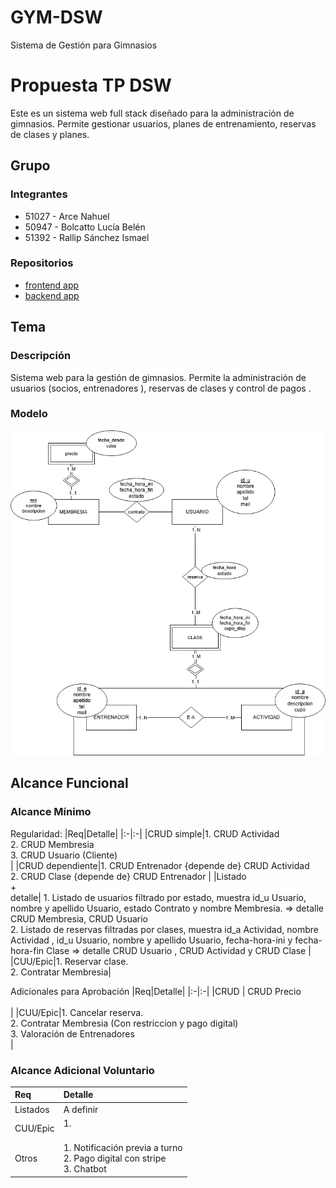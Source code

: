 # GYM-DSW
 Sistema de Gestión para Gimnasios 
# Propuesta TP DSW
Este es un sistema web full stack diseñado para la administración de gimnasios. Permite gestionar usuarios, planes de entrenamiento, reservas de clases y planes. 
## Grupo
### Integrantes
* 51027 - Arce Nahuel
* 50947 - Bolcatto Lucía Belén
* 51392 - Rallip Sánchez Ismael
  
### Repositorios
* [frontend app](https://github.com/luciabolcatto/frontendAppGym.git)
* [backend app](https://github.com/luciabolcatto/backendAppGym.git)


## Tema
### Descripción
Sistema web para la gestión de gimnasios. Permite la administración de usuarios (socios, entrenadores ), reservas de clases y control de pagos .

### Modelo
![imagen del modelo](Imag/GYM.png)



## Alcance Funcional 

### Alcance Mínimo



Regularidad:
|Req|Detalle|
|:-|:-|
|CRUD simple|1. CRUD Actividad <br>2. CRUD Membresia <br>3. CRUD Usuario (Cliente) <br>|
|CRUD dependiente|1. CRUD Entrenador {depende de} CRUD Actividad <br>2. CRUD Clase {depende de} CRUD Entrenador |
|Listado<br>+<br>detalle| 1. Listado de usuarios filtrado por estado, muestra id_u Usuario, nombre y apellido Usuario, estado Contrato y nombre Membresia. => detalle CRUD Membresia,  CRUD Usuario <br> 2. Listado de reservas filtradas por clases, muestra id_a Actividad, nombre Actividad , id_u Usuario, nombre y apellido Usuario, fecha-hora-ini y fecha-hora-fin Clase => detalle CRUD Usuario , CRUD Actividad y CRUD Clase |
|CUU/Epic|1. Reservar clase. <br>2. Contratar Membresia|


Adicionales para Aprobación
|Req|Detalle|
|:-|:-|
|CRUD | CRUD Precio <br><br>|
|CUU/Epic|1. Cancelar reserva. <br>2. Contratar Membresia (Con restriccion y pago digital) <br>3. Valoración de Entrenadores <br>|


### Alcance Adicional Voluntario


|Req|Detalle|
|:-|:-|
|Listados | A definir <br>|
|CUU/Epic|1.  <br><br>|
|Otros|1. Notificación previa a turno <br>2. Pago digital con stripe <br>3. Chatbot |
